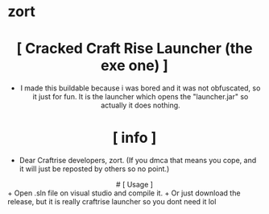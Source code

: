 # zort

<div align="center">

# [ Cracked Craft Rise Launcher (the exe one) ]
+ I made this buildable because i was bored and it was not obfuscated, so it just for fun. It is the launcher which opens the "launcher.jar" so actually it does nothing.

# [ info ]

</div>

+ Dear Craftrise developers, zort. (If you dmca that means you cope, and it will just be reposted by others so no point.)

<div align="center">
# [ Usage ]
</div>
+ Open .sln file on visual studio and compile it.
+ Or just download the release, but it is really craftrise launcher so you dont need it lol
